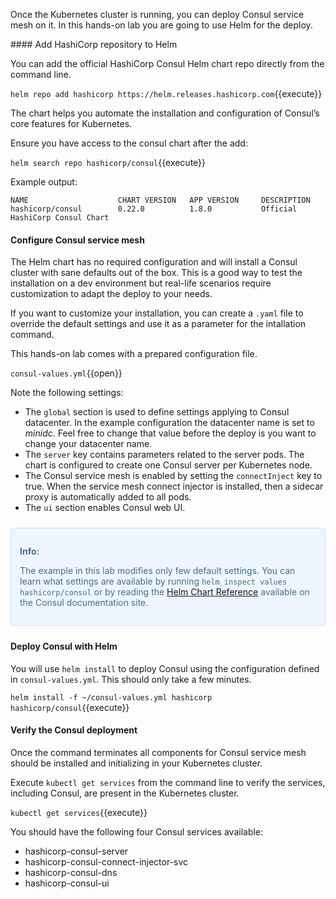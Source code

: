 
Once the Kubernetes cluster is running, you can deploy Consul service mesh on it. In this hands-on lab you are going to use Helm for the deploy.

#### Add HashiCorp repository to Helm

You can add the official HashiCorp Consul Helm chart repo directly from the command line.

`helm repo add hashicorp https://helm.releases.hashicorp.com`{{execute}}

The chart helps you automate the installation and configuration of Consul’s core features for Kubernetes.

Ensure you have access to the consul chart after the add:

`helm search repo hashicorp/consul`{{execute}}

Example output:

```
NAME                    CHART VERSION   APP VERSION     DESCRIPTION
hashicorp/consul        0.22.0          1.8.0           Official HashiCorp Consul Chart
```

#### Configure Consul service mesh

The Helm chart has no required configuration and will install a Consul cluster with sane defaults out of the box. This is a good way to test the installation on a dev environment but real-life scenarios require customization to adapt the deploy to your needs.

If you want to customize your installation, you can create a `.yaml` file to override the default settings and use it as a parameter for the intallation command. 

This hands-on lab comes with a prepared configuration file.

`consul-values.yml`{{open}}

Note the following settings:

* The `global` section is used to define settings applying to Consul datacenter. In the example configuration the datacenter name is set to *minidc*. Feel free to change that value before the deploy is you want to change your datacenter name.
* The `server` key contains parameters related to the server pods. The chart is configured to create one Consul server per Kubernetes node.
* The Consul service mesh is enabled by setting the `connectInject` key to true. When the service mesh connect injector is installed, then a sidecar proxy is automatically added to all pods.
* The `ui` section enables Consul web UI.

<div style="background-color:#eff5ff; color:#416f8c; border:1px solid #d0e0ff; padding:1em; border-radius:3px; margin:24px 0;">
  <p><strong>Info: </strong>

The example in this lab modifies only few default settings.  You can learn what settings are available by running `helm inspect values hashicorp/consul` or by reading the [Helm Chart Reference](https://www.consul.io/docs/k8s/helm) available on the Consul documentation site.

</p></div>


#### Deploy Consul with Helm

You will use `helm install` to deploy Consul using the configuration defined in `consul-values.yml`. This should only take a few minutes.

`helm install -f ~/consul-values.yml hashicorp hashicorp/consul`{{execute}}

#### Verify the Consul deployment

Once the command terminates all components for Consul service mesh should be installed and initializing in your Kubernetes cluster.

Execute `kubectl get services` from the command line to verify the services, including Consul, are present in the Kubernetes cluster.

`kubectl get services`{{execute}}

You should have the following four Consul services available:

* hashicorp-consul-server
* hashicorp-consul-connect-injector-svc
* hashicorp-consul-dns
* hashicorp-consul-ui
